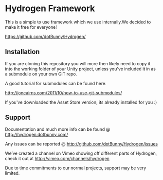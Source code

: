 Hydrogen Framework
================================================================================================

This is a simple to use framework which we use internally.We decided to make it free for everyone!

https://github.com/dotBunny/Hydrogen/


Installation
------------------------------------------------------------------------------------------------

If you are cloning this repository you will more then likely need to copy it into the working 
folder of your Unity project, unless you've included it in as a submodule on your own GIT repo.

A good tutorial for submodules can be found here:

http://joncairns.com/2011/10/how-to-use-git-submodules/

If you've downloaded the Asset Store version, its already installed for you :) 


Support
------------------------------------------------------------------------------------------------

Documentation and much more info can be found @ http://hydrogen.dotbunny.com/

Any issues can be reported @ http://github.com/dotBunny/Hydrogen/issues

We’ve created a channel on Vimeo showing off different parts of Hydrogen, check it out at
http://vimeo.com/channels/hydrogen

Due to time commitments to our normal projects, support may be very limited.
